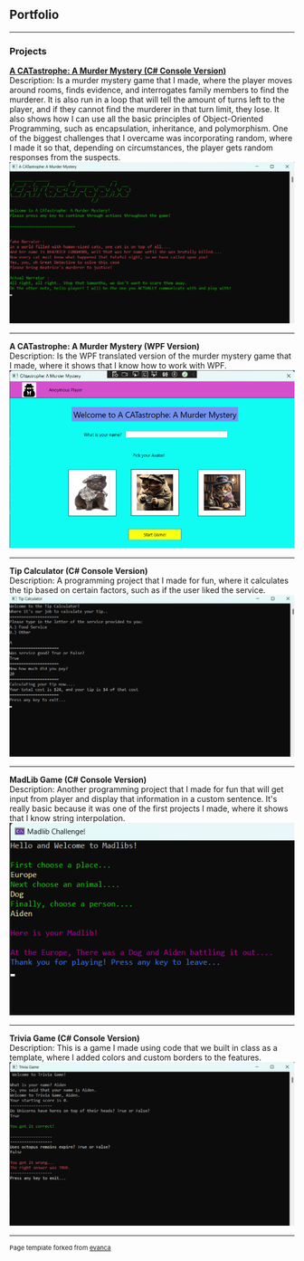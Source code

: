 ## Portfolio

---

### Projects 

**[A CATastrophe: A Murder Mystery (C# Console Version)](https://github.com/PhantomTheCat/CATastropheGame)** <br>
Description: Is a murder mystery game that I made, where the player moves around rooms, finds evidence, and interrogates family members to find the murderer. It is also run in a loop that will tell the amount of turns left to the player, and if they cannot find the murderer in that turn limit, they lose. It also shows how I can use all the basic principles of Object-Oriented Programming, such as encapsulation, inheritance, and polymorphism. One of the biggest challenges that I overcame was incorporating random, where I made it so that, depending on circumstances, the player gets random responses from the suspects.
<img src="images/CATastropheConsoleImage.png?raw=true"/>

---
**A CATastrophe: A Murder Mystery (WPF Version)** <br>
Description: Is the WPF translated version of the murder mystery game that I made, where it shows that I know how to work with WPF.
<img src="images/CATastropheWPFImage.png?raw=true"/>

---
**Tip Calculator (C# Console Version)** <br>
Description: A programming project that I made for fun, where it calculates the tip based on certain factors, such as if the user liked the service.
<img src="images/TipCalculatorConsoleImage.png?raw=true"/>

---
**MadLib Game (C# Console Version)** <br>
Description: Another programming project that I made for fun that will get input from player and display that information in a custom sentence. It's really basic because it was one of the first projects I made, where it shows that I know string interpolation.
<img src="images/MadLibGamePicture.png?raw=true"/>

---
**Trivia Game (C# Console Version)** <br>
Description: This is a game I made using code that we built in class as a template, where I added colors and custom borders to the features.
<img src="images/TriviaConsoleGameImage.png?raw=true"/>

---
<p style="font-size:11px">Page template forked from <a href="https://github.com/evanca/quick-portfolio">evanca</a></p>
<!-- Remove above link if you don't want to attibute -->
